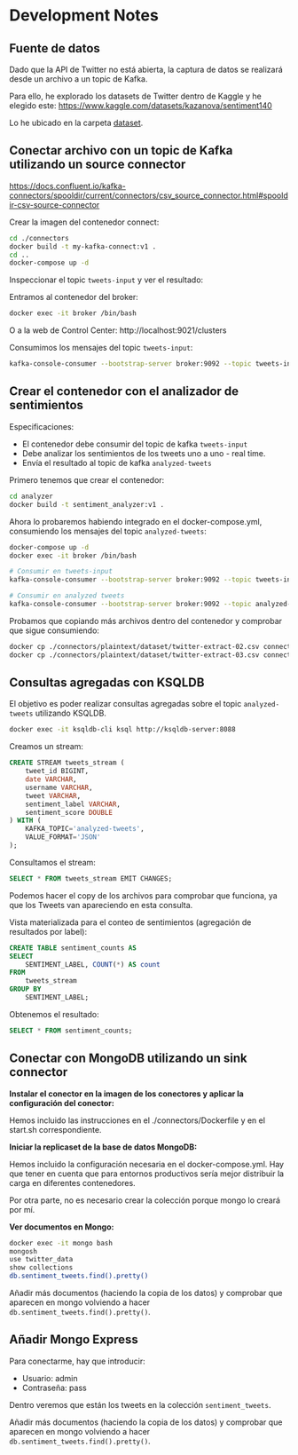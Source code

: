 # Development Notes

## Fuente de datos
Dado que la API de Twitter no está abierta, la captura de datos se realizará desde un archivo a un topic de Kafka.

Para ello, he explorado los datasets de Twitter dentro de Kaggle y he elegido este:
https://www.kaggle.com/datasets/kazanova/sentiment140

Lo he ubicado en la carpeta [dataset](../dataset/).

## Conectar archivo con un topic de Kafka utilizando un source connector

https://docs.confluent.io/kafka-connectors/spooldir/current/connectors/csv_source_connector.html#spooldir-csv-source-connector

Crear la imagen del contenedor connect:
```bash
cd ./connectors
docker build -t my-kafka-connect:v1 .
cd ..
docker-compose up -d
```

Inspeccionar el topic `tweets-input` y ver el resultado:

Entramos al contenedor del broker:
```bash
docker exec -it broker /bin/bash
```

O a la web de Control Center:
http://localhost:9021/clusters

Consumimos los mensajes del topic `tweets-input`:
```bash
kafka-console-consumer --bootstrap-server broker:9092 --topic tweets-input --from-beginning
```

## Crear el contenedor con el analizador de sentimientos

Especificaciones:
- El contenedor debe consumir del topic de kafka `tweets-input`
- Debe analizar los sentimientos de los tweets uno a uno - real time.
- Envía el resultado al topic de kafka `analyzed-tweets`

Primero tenemos que crear el contenedor:

```bash
cd analyzer
docker build -t sentiment_analyzer:v1 .
```

Ahora lo probaremos habiendo integrado en el docker-compose.yml, consumiendo los mensajes del topic `analyzed-tweets`:
```bash
docker-compose up -d
docker exec -it broker /bin/bash

# Consumir en tweets-input
kafka-console-consumer --bootstrap-server broker:9092 --topic tweets-input --from-beginning

# Consumir en analyzed tweets
kafka-console-consumer --bootstrap-server broker:9092 --topic analyzed-tweets --from-beginning
```

Probamos que copiando más archivos dentro del contenedor y comprobar que sigue consumiendo:
```bash
docker cp ./connectors/plaintext/dataset/twitter-extract-02.csv connect:/tmp/input/twitter-extract-02.csv
docker cp ./connectors/plaintext/dataset/twitter-extract-03.csv connect:/tmp/input/twitter-extract-03.csv
```

## Consultas agregadas con KSQLDB

El objetivo es poder realizar consultas agregadas sobre el topic `analyzed-tweets` utilizando KSQLDB.

```bash
docker exec -it ksqldb-cli ksql http://ksqldb-server:8088
```

Creamos un stream:
```sql
CREATE STREAM tweets_stream (
    tweet_id BIGINT,
    date VARCHAR,
    username VARCHAR,
    tweet VARCHAR,
    sentiment_label VARCHAR,
    sentiment_score DOUBLE
) WITH (
    KAFKA_TOPIC='analyzed-tweets',
    VALUE_FORMAT='JSON'
);
```

Consultamos el stream:
```sql
SELECT * FROM tweets_stream EMIT CHANGES;
```

Podemos hacer el copy de los archivos para comprobar que funciona, ya que los Tweets van apareciendo en esta consulta.

Vista materializada para el conteo de sentimientos (agregación de resultados por label):
```sql
CREATE TABLE sentiment_counts AS
SELECT 
    SENTIMENT_LABEL, COUNT(*) AS count
FROM 
    tweets_stream
GROUP BY 
    SENTIMENT_LABEL;
```

Obtenemos el resultado:
```sql
SELECT * FROM sentiment_counts;
```

## Conectar con MongoDB utilizando un sink connector

**Instalar el conector en la imagen de los conectores y aplicar la configuración del conector:**

Hemos incluido las instrucciones en el ./connectors/Dockerfile y en el start.sh correspondiente.

**Iniciar la replicaset de la base de datos MongoDB:**

Hemos incluido la configuración necesaria en el docker-compose.yml. Hay que tener en cuenta que para entornos productivos sería mejor distribuir la carga en diferentes contenedores.

Por otra parte, no es necesario crear la colección porque mongo lo creará por mí.

**Ver documentos en Mongo:**

```bash
docker exec -it mongo bash
mongosh
use twitter_data
show collections
db.sentiment_tweets.find().pretty()
```

Añadir más documentos (haciendo la copia de los datos) y comprobar que aparecen en mongo volviendo a hacer `db.sentiment_tweets.find().pretty()`.



## Añadir Mongo Express

Para conectarme, hay que introducir:
- Usuario: admin
- Contraseña: pass

Dentro veremos que están los tweets en la colección `sentiment_tweets`.

Añadir más documentos (haciendo la copia de los datos) y comprobar que aparecen en mongo volviendo a hacer `db.sentiment_tweets.find().pretty()`.

